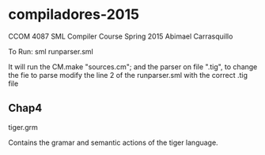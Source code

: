 # compiladores-2015
CCOM 4087 SML Compiler Course Spring 2015
Abimael Carrasquillo

To Run:
	sml runparser.sml

It will run the CM.make "sources.cm"; and the parser on file "<filename>.tig", to change the fie to parse modify the line 2 of the runparser.sml with the correct .tig file


## Chap4
tiger.grm

Contains the gramar and semantic actions of the tiger language.